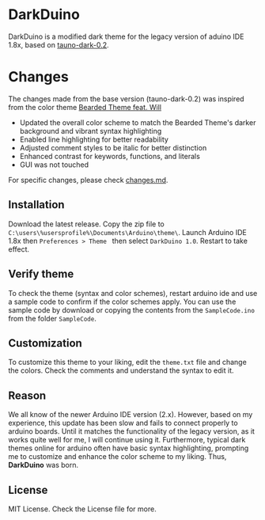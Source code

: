 

# DarkDuino

DarkDuino is a modified dark theme for the legacy version of aduino IDE 1.8x, based on [tauno-dark-0.2](https://github.com/taunoe/arduino-dark-theme/tree/master).


# Changes
The changes made from the base version (tauno-dark-0.2) was inspired from the color theme [Bearded Theme feat. Will](https://github.com/BeardedBear/bearded-theme)

 - Updated the overall color scheme to match the Bearded Theme's darker background and vibrant syntax highlighting
 - Enabled line highlighting for better readability
 - Adjusted comment styles to be italic for better distinction
 - Enhanced contrast for keywords, functions, and literals
 - GUI was not touched

For specific changes, please check [changes.md](https://github.com/EmanDev/DarkDuino/blob/main/changes.md).

## Installation

Download the latest release. Copy the zip file to `C:\users\%usersprofile%\Documents\Arduino\theme\`. Launch Arduino IDE 1.8x then `Preferences > Theme ` then select `DarkDuino 1.0`. Restart to take effect.

## Verify theme

To check the theme (syntax and color schemes), restart arduino ide and use a sample code to confirm if the color schemes apply. You can use the sample code by download or copying the contents from the `SampleCode.ino` from the folder `SampleCode`.

## Customization

To customize this theme to your liking, edit the `theme.txt` file and change the colors. Check the comments and understand the syntax to edit it.

## Reason

We all know of the newer Arduino IDE version (2.x). However, based on my experience, this update has been slow and fails to connect properly to arduino boards. Until it matches the functionality of the legacy version, as it works quite well for me, I will continue using it. Furthermore, typical dark themes online for arduino often have basic syntax highlighting, prompting me to customize and enhance the color scheme to my liking. Thus, **DarkDuino** was born.

## License

MIT License. Check the License file for more.
